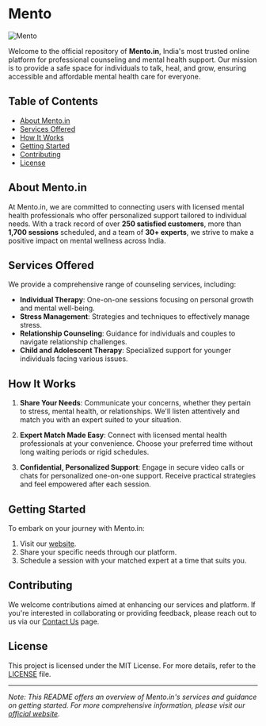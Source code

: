 # Mento

![Mento]([[https://mento.in/logo.png](https://mento.in/wp-content/uploads/2024/11/text.png)])

Welcome to the official repository of **Mento.in**, India's most trusted online platform for professional counseling and mental health support. Our mission is to provide a safe space for individuals to talk, heal, and grow, ensuring accessible and affordable mental health care for everyone.

## Table of Contents

- [About Mento.in](#about-mentoin)
- [Services Offered](#services-offered)
- [How It Works](#how-it-works)
- [Getting Started](#getting-started)
- [Contributing](#contributing)
- [License](#license)

## About Mento.in

At Mento.in, we are committed to connecting users with licensed mental health professionals who offer personalized support tailored to individual needs. With a track record of over **250 satisfied customers**, more than **1,700 sessions** scheduled, and a team of **30+ experts**, we strive to make a positive impact on mental wellness across India.

## Services Offered

We provide a comprehensive range of counseling services, including:

- **Individual Therapy**: One-on-one sessions focusing on personal growth and mental well-being.
- **Stress Management**: Strategies and techniques to effectively manage stress.
- **Relationship Counseling**: Guidance for individuals and couples to navigate relationship challenges.
- **Child and Adolescent Therapy**: Specialized support for younger individuals facing various issues.

## How It Works

1. **Share Your Needs**: Communicate your concerns, whether they pertain to stress, mental health, or relationships. We'll listen attentively and match you with an expert suited to your situation.

2. **Expert Match Made Easy**: Connect with licensed mental health professionals at your convenience. Choose your preferred time without long waiting periods or rigid schedules.

3. **Confidential, Personalized Support**: Engage in secure video calls or chats for personalized one-on-one support. Receive practical strategies and feel empowered after each session.

## Getting Started

To embark on your journey with Mento.in:

1. Visit our [website](https://mento.in).
2. Share your specific needs through our platform.
3. Schedule a session with your matched expert at a time that suits you.

## Contributing

We welcome contributions aimed at enhancing our services and platform. If you're interested in collaborating or providing feedback, please reach out to us via our [Contact Us](https://mento.in) page.

## License

This project is licensed under the MIT License. For more details, refer to the [LICENSE](LICENSE) file.

---

*Note: This README offers an overview of Mento.in's services and guidance on getting started. For more comprehensive information, please visit our [official website](https://mento.in).*
